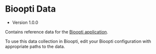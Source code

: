 Bioopti Data
============

* Version 1.0.0

Contains reference data for the [Bioopti application](https://stash.csiro.au/users/col52j/repos/bioopti/browse).

To use this data collection in Bioopti, edit your Bioopti configuration with appropriate paths to the data.
